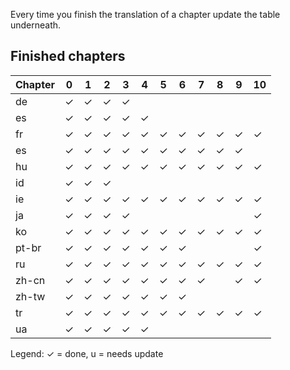 Every time you finish the translation of a chapter update the table underneath.

## Finished chapters

|Chapter| 0 | 1 | 2 | 3 | 4 | 5 | 6 | 7 | 8 | 9 | 10 |
|------|---|---|---|---|---|---|---|---|---|---|----|
|de    | ✓ | ✓ | ✓ | ✓ |   |   |   |   |   |   |    |
|es    | ✓ | ✓ | ✓ | ✓ | ✓ |   |   |   |   |   |    |
|fr    | ✓ | ✓ | ✓ | ✓ | ✓ | ✓ | ✓ | ✓ | ✓ | ✓ | ✓  |
|es    | ✓ | ✓ | ✓ | ✓ | ✓ | ✓ | ✓ | ✓ | ✓ | ✓ |    |
|hu    | ✓ | ✓ | ✓ | ✓ | ✓ | ✓ | ✓ | ✓ | ✓ | ✓ | ✓  |
|id    | ✓ | ✓ | ✓ |   |   |   |   |   |   |   |    |
|ie    | ✓ | ✓ | ✓ | ✓ | ✓ | ✓ | ✓ | ✓ | ✓ | ✓ | ✓  |
|ja    | ✓ | ✓ | ✓ | ✓ |   |   |   |   |   |   | ✓  |
|ko    | ✓ | ✓ | ✓ | ✓ | ✓ | ✓ | ✓ | ✓ | ✓ | ✓ | ✓  |
|pt-br | ✓ | ✓ | ✓ | ✓ | ✓ | ✓ | ✓ |   |   |   | ✓  |
|ru    | ✓ | ✓ | ✓ | ✓ | ✓ | ✓ | ✓ | ✓ | ✓ | ✓ | ✓  |
|zh-cn | ✓ | ✓ | ✓ | ✓ | ✓ | ✓ | ✓ | ✓ |   | ✓ | ✓  |
|zh-tw | ✓ | ✓ | ✓ | ✓ | ✓ | ✓ | ✓ |   |   |   |    |
|tr    | ✓ | ✓ | ✓ | ✓ | ✓ | ✓ | ✓ | ✓ | ✓ | ✓ | ✓  |
|ua    | ✓ | ✓ | ✓ | ✓ | ✓ |   |   |   |   |   |    |

Legend: ✓ = done, u = needs update


